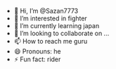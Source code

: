 - 👋 Hi, I’m @Sazan7773
- 👀 I’m interested in fighter 
- 🌱 I’m currently learning japan
- 💞️ I’m looking to collaborate on ...
- 📫 How to reach me guru
- 😄 Pronouns: he
- ⚡ Fun fact: rider

<!---
Sazan7773/Sazan7773 is a ✨ special ✨ repository because its `README.md` () appears on your GitHub profile.
https://github.com/Sazan7773/Sazan7773.git
--->
